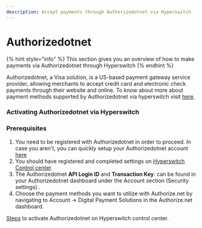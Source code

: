 ```yaml
---
description: Accept payments through Authorizedotnet via Hyperswitch
---
```


# Authorizedotnet

{% hint style="info" %}
This section gives you an overview of how to make payments via Authorizedotnet through Hyperswitch
{% endhint %}

Authorizedotnet, a Visa solution, is a US-based payment gateway service provider, allowing merchants to accept credit card and electronic check payments through their website and online. To know about more about payment methods supported by Authorizedotnet via hyperswitch visit [here](https://hyperswitchpay.com/pm-list).

### Activating Authorizedotnet via Hyperswitch

### Prerequisites

1. You need to be registered with Authorizedotnet in order to proceed. In case you aren't, you can quickly setup your Authorizedotnet account [here](https://www.authorize.net/)
2. You should have registered and completed settings on [Hyperswitch Control center](https://hyperswitchpay.com/contact-sales).
3. The Authorizedotnet **API Login ID** and **Transaction Key**. can be found in your Authorizedotnet dashboard under the Account section (Security settings) .
4. Choose the payment methods you want to utilize with Authorize.net by navigating to Account -> Digital Payment Solutions in the Authorize.net dashboard.

[Steps](https://docs.hyperswitchpay.com/hyperswitch-cloud/connectors/activate-connector-on-hyperswitch) to activate Authorizedotnet on Hyperswitch control center.
